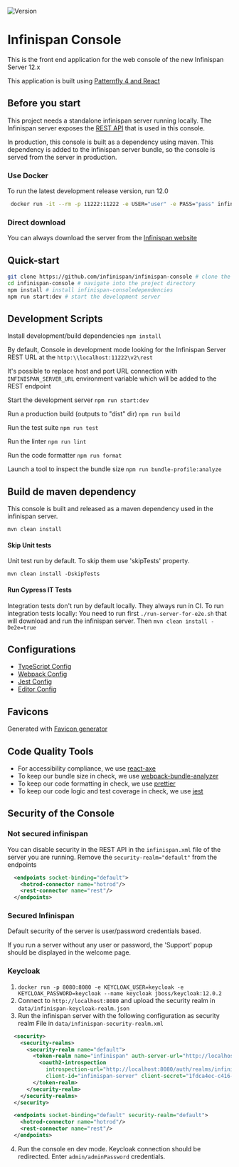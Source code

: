 ![Version](https://maven-badges.herokuapp.com/maven-central/org.infinispan/infinispan-console/badge.svg "Version")

# Infinispan Console 

This is the front end application for the web console of the new Infinispan Server 12.x

This application is built using [Patternfly 4 and React](https://www.patternfly.org/v4/get-started/developers)

## Before you start
This project needs a standalone infinispan server running locally.
The Infinispan server exposes the [REST API](https://infinispan.org/docs/dev/titles/rest/rest.html) 
that is used in this console.

In production, this console is built as a dependency using maven. This dependency is added to the infinispan
server bundle, so the console is served from the server in production.

### Use Docker

To run the latest development release version, run 12.0

```bash
 docker run -it --rm -p 11222:11222 -e USER="user" -e PASS="pass" infinispan/server:12.0
```

### Direct download
You can always download the server from the [Infinispan website](https://infinispan.org/download/)

## Quick-start
```bash
git clone https://github.com/infinispan/infinispan-console # clone the project
cd infinispan-console # navigate into the project directory
npm install # install infinispan-consoledependencies
npm run start:dev # start the development server
```
## Development Scripts

Install development/build dependencies
`npm install`

By default, Console in development mode looking for the Infinispan Server REST URL at the `http:\\localhost:11222\v2\rest`

It's possible to replace host and port URL connection with `INFINISPAN_SERVER_URL` environment variable which will be added to the REST endpoint

Start the development server
`npm run start:dev`

Run a production build (outputs to "dist" dir)
`npm run build`

Run the test suite
`npm run test`

Run the linter
`npm run lint`

Run the code formatter
`npm run format`

Launch a tool to inspect the bundle size
`npm run bundle-profile:analyze`

## Build de maven dependency

This console is built and released as a maven dependency used in the infinispan server.

`mvn clean install` 

#### Skip Unit tests
Unit test run by default. To skip them use 'skipTests' property.

`mvn clean install -DskipTests` 

#### Run Cypress IT Tests
Integration tests don't run by default locally. They always run in CI.
To run integration tests locally:
You need to run first `./run-server-for-e2e.sh` that will download and run the infinispan server.
Then `mvn clean install -De2e=true` 

## Configurations
* [TypeScript Config](./tsconfig.json)
* [Webpack Config](./webpack.common.js)
* [Jest Config](./jest.config.js)
* [Editor Config](./.editorconfig)

## Favicons

Generated with [Favicon generator](https://www.favicon-generator.org/)


## Code Quality Tools
* For accessibility compliance, we use [react-axe](https://github.com/dequelabs/react-axe)
* To keep our bundle size in check, we use [webpack-bundle-analyzer](https://github.com/webpack-contrib/webpack-bundle-analyzer)
* To keep our code formatting in check, we use [prettier](https://github.com/prettier/prettier)
* To keep our code logic and test coverage in check, we use [jest](https://github.com/facebook/jest)

## Security of the Console

### Not secured infinispan

You can disable security in the REST API in the `infinispan.xml` file of the server you are running.
Remove the `security-realm="default"` from the endpoints

```xml
  <endpoints socket-binding="default">
    <hotrod-connector name="hotrod"/>
    <rest-connector name="rest"/>
  </endpoints>
```

### Secured Infinispan
Default security of the server is user/password credentials based.

If you run a server without any user or password, the 'Support' popup should be displayed in the welcome page.

### Keycloak

1. `docker run -p 8080:8080 -e KEYCLOAK_USER=keycloak -e KEYCLOAK_PASSWORD=keycloak --name keycloak jboss/keycloak:12.0.2`
2. Connect to `http://localhost:8080` and upload the security realm in `data/infinispan-keycloak-realm.json`
3. Run the infinispan server with the following configuration as security realm
File in `data/infinispan-security-realm.xml`

```xml
  <security>
    <security-realms>
      <security-realm name="default">
        <token-realm name="infinispan" auth-server-url="http://localhost:8080/auth/" client-id="infinispan-console">
          <oauth2-introspection
            introspection-url="http://localhost:8080/auth/realms/infinispan/protocol/openid-connect/token/introspect"
            client-id="infinispan-server" client-secret="1fdca4ec-c416-47e0-867a-3d471af7050f"/>
        </token-realm>
      </security-realm>
    </security-realms>
  </security>

  <endpoints socket-binding="default" security-realm="default">
    <hotrod-connector name="hotrod"/>
    <rest-connector name="rest"/>
  </endpoints>
```

4. Run the console en dev mode. Keycloak connection should be redirected. Enter `admin/adminPassword` credentials.
